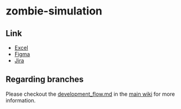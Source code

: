 # zombie-simulation

## Link
- [Excel](https://docs.google.com/spreadsheets/d/1kOI4Pv5gjLYeXaUhmIflcGSU4pqxnjiJsuAfJMxGRGw/edit#gid=1361244956)
- [Figma](https://www.figma.com/file/u0EBEdIaJtMCL2CtYqlhwh/Zombie-Simulation?type=whiteboard&t=wiyXjm94MuiOhc7K-1)
- [Jira](https://trivy1234.atlassian.net/jira/software/projects/ZS/boards/5)

## Regarding branches 
Please checkout the [development_flow.md](https://github.com/FF-OGC/wiki/blob/main/development_flow.md) in the [main wiki](https://github.com/FF-OGC/wiki) for more information.
